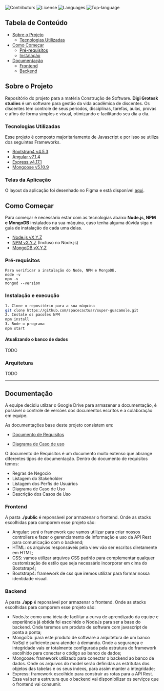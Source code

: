 <!--
*** Você olhou o README, parabéns
*** Nesse markdown vou referenciar os links para facilitar legilibilidade
-->

<!-- PROJECTS SHIELDS -->
![Contributors][contributors-badge]
![License][license]
![Languages][languages]
![Top-language][top-language]

<!-- Content Table-->
## Tabela de Conteúdo

- [Sobre o Projeto](#sobre-o-projeto)
  - [Tecnologias Utilizadas](#tecnologias-utilizadas)
- [Como Começar](#como-começar)
  - [Pré-requisitos](#pré-requisitos)
  - [Instalação](#instalação)
- [Documentação](#documentação)
  - [Frontend](#frontend)
  - [Backend](#backend)

<!-- About the Project-->
## Sobre o Projeto

Repositório do projeto para a matéria Construção de Software.
**Digi Grotesk studies** é um software para gestão da vida acadêmica de discentes. Os discentes tem controle de seus períodos, disciplinas, tarefas, aulas, provas e afins de forma simples e visual, otimizando e facilitando seu dia a dia.

### Tecnologias Utilizadas

Esse projeto é composto majoritariamente de Javascript e por isso se utiliza dos seguintes Frameworks.

- [Bootstrap4 v4.5.3](https://getbootstrap.com/)
- [Angular v7.1.4](https://angular.io)
- [Express v4.17.1](https://expressjs.com)
- [Mongoose v5.10.9](https://mongoosejs.com/)

### Telas da Aplicação
O layout da aplicação foi desenhado no Figma e está disponível [aqui]().

<!-- Getting Started -->
## Como Começar

Para começar é necessário estar com as tecnologias abaixo **Node.js, NPM e MongoDB** instalados na sua máquina, caso tenha alguma dúvida siga o guia de instalação de cada uma delas.

- [Node.js vX.Y.Z](https://nodejs.org/en/)
- [NPM vX.Y.Z](https://www.npmjs.com/) (Incluso no Node.js)
- [MongoDB vX.Y.Z](https://www.mongodb.com/)

### Pré-requisitos
```
Para verificar a instalação do Node, NPM e MongoDB.
node -v
npm -v
mongod --version
```

### Instalação e execução
```sh
1. Clone o repositório para a sua máquina
git clone https://github.com/spacecactuar/super-guacamole.git
2. Instale os pacotes NPM
npm install
3. Rode o programa
npm start
```

#### Atualizando o banco de dados
TODO

### Arquitetura
TODO

---

<!-- Documentation  -->

## Documentação

A equipe decidiu utilzar o Google Drive para armazenar a documentação, é possivel o controle de versões dos documentos escritos e a colaboração em equipe.

As documentações base deste projeto consistem em:

- [Documento de Requisitos](https://docs.google.com/document/d/1nW10u2yDiluhZo_GnVky8zfrkgEGlzbv9Vv8s9B-U1E/edit?usp=sharing)

- [Diagrama de Caso de uso](https://drive.google.com/file/d/1_J1_o2Cn_jvaA8xDJmoSDzqNWpNrp2QW/view?usp=sharing)

O documento de Requisitos é um documento muito extenso que abrange diferentes tipos de documentação. Dentro do documento de requisitos temos:

- Regras de Negocio
- Listagem do Stakeholder
- Listagem dos Perfis de Usuários
- Diagrama de Caso de Uso
- Descrição dos Casos de Uso

### Frontend

A pasta **./public** é reponsável por armazenar o frontend. Onde as stacks escolhidas para comporem esse projeto são:

- Angular: será o framework que vamos utilizar para criar nossos controllers e fazer o gerenciamento de informação e uso da API Rest para comunicação com o backend;
- HTML: os arquivos responsáveis pela view vão ser escritos diretamente em HTML;
- CSS: vamos utilizar arquivos CSS padrão para complementar qualquer customização de estilo que seja necessário incorporar em cima do Bootstrap4;
- Bootstrap4: framework de css que iremos utilizar para formar nossa identidade visual.

### Backend

A pasta **./app** é reponsável por armazenar o frontend. Onde as stacks escolhidas para comporem esse projeto são:

- NodeJs: como uma ideia de facilitar a curva de aprendizado da equipe e experiência já obtida foi escolhido o NodeJs para ser a base do backend. Onde teremos um produto de software com javascript de ponta a ponta;
- MongoDb: para este produto de software a arquitetura de um banco NoSql é suficiente para atender à demanda. Onde a segurança e integridade vais er totalmente configurada pela estrutura do framework escolhido para conectar o código ao banco de dados;
- Mongoose: framework utilizado para conectar o backend ao banco de dados. Onde os arquivos do model serão definidas as estritutas dos objetos das tabelas e os seus indexs, para assim manter a integridade;
- Express: framework escolhido para construir as rotas para a API Rest. Essa vai ser a estrutura que o backend vai disponibilizar os serviços que o frontend vai consumir.

<!-- LINKS DE MARKDOWN E IMAGENS -->
<!-- https://www.markdownguide.org/basic-syntax/#reference-style-links -->
[contributors-badge]: https://img.shields.io/github/contributors/spacecactuar/super-guacamole?style=flat-square
[license]: https://img.shields.io/github/license/spacecactuar/super-guacamole?style=flat-square
[languages]: https://img.shields.io/github/languages/count/spacecactuar/super-guacamole?style=flat-square
[top-language]: https://img.shields.io/github/languages/top/spacecactuar/super-guacamole?style=flat-square
